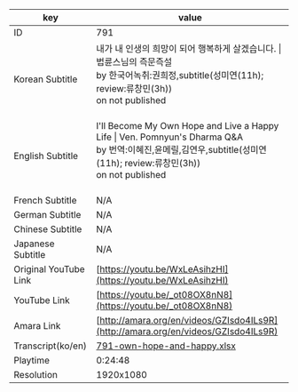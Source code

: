 |  key  |  value  |
|-------|---------|
| ID            | 791 |
| Korean Subtitle | 내가 내 인생의 희망이 되어 행복하게 살겠습니다. \| 법륜스님의 즉문즉설<br>by 한국어녹취:권희정,subtitle(성미연(11h); review:류창민(3h))<br>on not published<br><br>|
| English Subtitle | I'll Become My Own Hope and Live a Happy Life \| Ven. Pomnyun's Dharma Q&A<br>by 번역:이혜진,윤메릴,김연우,subtitle(성미연(11h); review:류창민(3h))<br>on not published<br><br>|
| French Subtitle | N/A |
| German Subtitle | N/A |
| Chinese Subtitle | N/A |
| Japanese Subtitle | N/A |
| Original YouTube Link  | [https://youtu.be/WxLeAsihzHI](https://youtu.be/WxLeAsihzHI) |
| YouTube Link  | [https://youtu.be/_ot08OX8nN8](https://youtu.be/_ot08OX8nN8) |
| Amara Link    | [http://amara.org/en/videos/GZIsdo4ILs9R](http://amara.org/en/videos/GZIsdo4ILs9R) |
| Transcript(ko/en) | [791-own-hope-and-happy.xlsx](https://github.com/jungtosociety/dharma-qna/raw/master/sub/791/791-own-hope-and-happy.xlsx) |
| Playtime | 0:24:48 |
| Resolution | 1920x1080|
